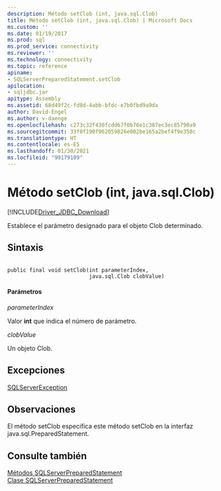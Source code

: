 ```yaml
---
description: Método setClob (int, java.sql.Clob)
title: Método setClob (int, java.sql.Clob) | Microsoft Docs
ms.custom: ''
ms.date: 01/19/2017
ms.prod: sql
ms.prod_service: connectivity
ms.reviewer: ''
ms.technology: connectivity
ms.topic: reference
apiname:
- SQLServerPreparedStatement.setClob
apilocation:
- sqljdbc.jar
apitype: Assembly
ms.assetid: 68d49f2c-fd8d-4abb-bfdc-e7b0fbd9a9da
author: David-Engel
ms.author: v-daenge
ms.openlocfilehash: c273c32f430fcdd67f0b76e1c387ec3ec85790a9
ms.sourcegitcommit: 33f0f190f962059826e002be165a2bef4f9e350c
ms.translationtype: HT
ms.contentlocale: es-ES
ms.lasthandoff: 01/30/2021
ms.locfileid: "99179109"
---
```

# <a name="setclob-method-int-javasqlclob"></a>Método setClob (int, java.sql.Clob)
[!INCLUDE[Driver_JDBC_Download](../../../includes/driver_jdbc_download.md)]

  Establece el parámetro designado para el objeto Clob determinado.  
  
## <a name="syntax"></a>Sintaxis  
  
```  
  
public final void setClob(int parameterIndex,  
                          java.sql.Clob clobValue)  
```  
  
#### <a name="parameters"></a>Parámetros  
 *parameterIndex*  
  
 Valor **int** que indica el número de parámetro.  
  
 *clobValue*  
  
 Un objeto Clob.  
  
## <a name="exceptions"></a>Excepciones  
 [SQLServerException](../../../connect/jdbc/reference/sqlserverexception-class.md)  
  
## <a name="remarks"></a>Observaciones  
 El método setClob especifica este método setClob en la interfaz java.sql.PreparedStatement.  
  
## <a name="see-also"></a>Consulte también  
 [Métodos SQLServerPreparedStatement](../../../connect/jdbc/reference/sqlserverpreparedstatement-methods.md)   
 [Clase SQLServerPreparedStatement](../../../connect/jdbc/reference/sqlserverpreparedstatement-class.md)  
  
  
